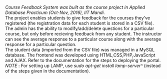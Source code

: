 *Course Feedback System was built as the course project in Applied Database Practicum (Oct-Nov, 2016), IIT Mandi.*  
The project enables students to give feedback for the courses they've registered (the registration data for each student is stored in a CSV file). The admin has the ability to modify/add/delete questions for a particular course, but only before recieving feedback from any student. The instructor can see the average response to a particular course along with the average response for a particular question.    
The student data (imported from the CSV file) was managed in a MySQL database. The frontend was developed using HTML,CSS,PHP,JavaScript and AJAX. 
Refer to the documentation for the steps to deploying the portal.  
*NOTE* : For setting up LAMP, use *sudo apt-get install lamp-server^* (instead of the steps given in the documentation).
